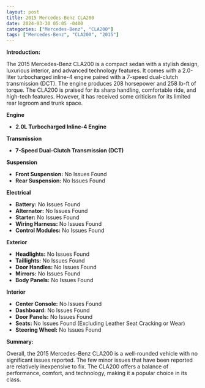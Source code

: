 ```yaml
---
layout: post
title: 2015 Mercedes-Benz CLA200
date: 2024-03-30 05:05 -0400
categories: ["Mercedes-Benz", "CLA200"]
tags: ["Mercedes-Benz", "CLA200", "2015"]
---
```

**Introduction:**

The 2015 Mercedes-Benz CLA200 is a compact sedan with a stylish design, luxurious interior, and advanced technology features. It comes with a 2.0-liter turbocharged inline-4 engine paired with a 7-speed dual-clutch transmission (DCT). The engine produces 208 horsepower and 258 lb-ft of torque. The CLA200 is praised for its sharp handling, comfortable ride, and high-tech features. However, it has received some criticism for its limited rear legroom and trunk space.

**Engine**

* **2.0L Turbocharged Inline-4 Engine**

**Transmission**

* **7-Speed Dual-Clutch Transmission (DCT)**

**Suspension**

* **Front Suspension:** No Issues Found
* **Rear Suspension:** No Issues Found

**Electrical**

* **Battery:** No Issues Found
* **Alternator:** No Issues Found
* **Starter:** No Issues Found
* **Wiring Harness:** No Issues Found
* **Control Modules:** No Issues Found

**Exterior**

* **Headlights:** No Issues Found
* **Taillights:** No Issues Found
* **Door Handles:** No Issues Found
* **Mirrors:** No Issues Found
* **Body Panels:** No Issues Found

**Interior**

* **Center Console:** No Issues Found
* **Dashboard:** No Issues Found
* **Door Panels:** No Issues Found
* **Seats:** No Issues Found (Excluding Leather Seat Cracking or Wear)
* **Steering Wheel:** No Issues Found

**Summary:**

Overall, the 2015 Mercedes-Benz CLA200 is a well-rounded vehicle with no significant issues reported. The few minor issues that have been reported are relatively inexpensive to fix. The CLA200 offers a balance of performance, comfort, and technology, making it a popular choice in its class.
